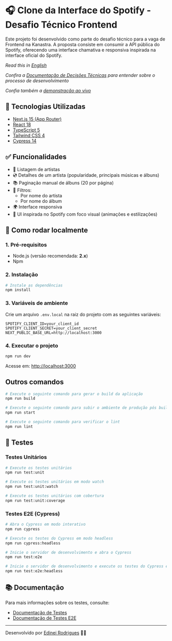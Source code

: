 # 🎧 Clone da Interface do Spotify - Desafio Técnico Frontend

Este projeto foi desenvolvido como parte do desafio técnico para a vaga de Frontend na Kanastra. A proposta consiste em consumir a API pública do Spotify, oferecendo uma interface chamativa e responsiva inspirada na interface oficial do Spotify.

*Read this in [English](README.md)*

*Confira a [Documentação de Decisões Técnicas](docs/technical-decisions.pt-BR.md) para entender sobre o processo de desenvolvimento*

*Confia também a [demonstração ao vivo](https://spotify-clone-lovat-six.vercel.app)*

## 🧰 Tecnologias Utilizadas

- [Next.js 15 (App Router)](https://nextjs.org/)
- [React 18](https://reactjs.org/)
- [TypeScript 5](https://www.typescriptlang.org/)
- [Tailwind CSS 4](https://tailwindcss.com/)
- [Cypress 14](https://www.cypress.io/)

## ✅ Funcionalidades

- 🎤 Listagem de artistas
- 💿 Detalhes de um artista (popularidade, principais músicas e álbuns)
- 📚 Paginação manual de álbuns (20 por página)
- 🔎 Filtros:
  - Por nome do artista
  - Por nome do álbum
- 🌍 Interface responsiva
- 🎨 UI inspirada no Spotify com foco visual (animações e estilizações)

## 🚀 Como rodar localmente

### 1. Pré-requisitos

- Node.js (versão recomendada: **2.x**)
- Npm

### 2. Instalação

```bash
# Instale as dependências
npm install
```

### 3. Variáveis de ambiente

Crie um arquivo `.env.local` na raiz do projeto com as seguintes variáveis:

```env
SPOTIFY_CLIENT_ID=your_client_id
SPOTIFY_CLIENT_SECRET=your_client_secret
NEXT_PUBLIC_BASE_URL=http://localhost:3000
```

### 4. Executar o projeto

```bash
npm run dev
```

Acesse em: [http://localhost:3000](http://localhost:3000)

## Outros comandos
```bash
# Execute o seguinte comando para gerar o build da aplicação
npm run build

# Execute o seguinte comando para subir o ambiente de produção pós build
npm run start

# Execute o seguinte comando para verificar o lint
npm run lint
```

## 🧪 Testes

### Testes Unitários
```bash
# Execute os testes unitários
npm run test:unit

# Execute os testes unitários em modo watch
npm run test:unit:watch

# Execute os testes unitários com cobertura
npm run test:unit:coverage
```

### Testes E2E (Cypress)
```bash
# Abra o Cypress em modo interativo
npm run cypress

# Execute os testes do Cypress em modo headless
npm run cypress:headless

# Inicie o servidor de desenvolvimento e abra o Cypress
npm run test:e2e

# Inicie o servidor de desenvolvimento e execute os testes do Cypress em modo headless
npm run test:e2e:headless
```

## 📚 Documentação

Para mais informações sobre os testes, consulte:
- [Documentação de Testes](docs/test-documentation.pt-BR.md)
- [Documentação de Testes E2E](docs/e2e-test-documentation.pt-BR.md)

---

Desenvolvido por [Edinei Rodrigues](https://github.com/edy-rodrigues) 🧑‍💻
